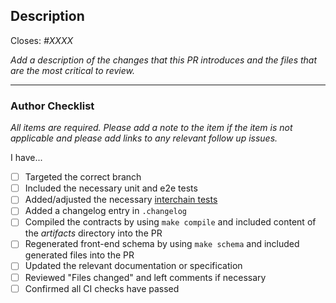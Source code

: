 ## Description

Closes: *#XXXX*

*Add a description of the changes that this PR introduces and the files that
are the most critical to review.*

---

### Author Checklist

*All items are required. Please add a note to the item if the item is not applicable and
please add links to any relevant follow up issues.*

I have...

* [ ] Targeted the correct branch
* [ ] Included the necessary unit and e2e tests
* [ ] Added/adjusted the necessary [interchain tests](./test/interchain/)
* [ ] Added a changelog entry in `.changelog`
* [ ] Compiled the contracts by using `make compile` and included content of the *artifacts* directory into the PR
* [ ] Regenerated front-end schema by using `make schema` and included generated files into the PR
* [ ] Updated the relevant documentation or specification
* [ ] Reviewed "Files changed" and left comments if necessary
* [ ] Confirmed all CI checks have passed

